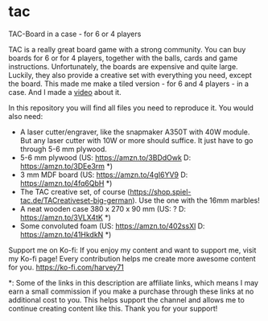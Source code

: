 # tac
TAC-Board in a case - for 6 or 4 players

TAC is a really great board game with a strong community. You can buy boards for 6 or for 4 players, together with the balls, cards and game instructions. Unfortunately, the boards are expensive and quite large. Luckily, they also provide a creative set with everything you need, except the board. This made me make a tiled version - for 6 and 4 players - in a case. And I made a [video](https://youtu.be/oRSwn_ET9Ro) about it.

In this repository you will find all files you need to reproduce it. You would also need:
- A laser cutter/engraver, like the snapmaker A350T with 40W module. But any laser cutter with 10W or more should suffice. It just have to go through 5-6 mm plywood.
- 5-6 mm plywood (US: https://amzn.to/3BDdOwk D: https://amzn.to/3DEe3rm *)
- 3 mm MDF board (US: https://amzn.to/4gI6YV9 D: https://amzn.to/4fq6QbH *)
- The TAC creative set, of course (https://shop.spiel-tac.de/TACreativeset-big-german). Use the one with the 16mm marbles!
- A neat wooden case 380 x 270 x 90 mm (US: ? D: https://amzn.to/3VLX4tK *)
- Some convoluted foam (US: https://amzn.to/402ssXl D: https://amzn.to/41HkdkN *)

Support me on Ko-fi: If you enjoy my content and want to support me, visit my Ko-fi page! Every contribution helps me create more awesome content for you. https://ko-fi.com/harvey71

*: Some of the links in this description are affiliate links, which means I may earn a small commission if you make a purchase through these links at no additional cost to you. This helps support the channel and allows me to continue creating content like this. Thank you for your support!
